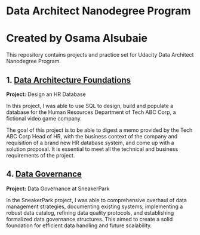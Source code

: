 # Data Architect Nanodegree Program

# Created by Osama Alsubaie

This repository contains projects and practice set for Udacity Data Architect Nanodegree Program.

## 1. <a href="https://github.com/alsubaie-os/Udacity-Data-Architect-Nanodegree-Repo/tree/0331a41c8c1a44d44ab2303d358bcf5ce38c9280/Project_1%20Designing%20an%20HR%20Database">Data Architecture Foundations</a>

**Project:** Design an HR Database

In this project, I was able to use SQL to design, build and populate a database for the Human Resources Department of Tech ABC Corp, a fictional video game company.

The goal of this project is to be able to digest a memo provided by the Tech ABC Corp Head of HR, with the business context of the company and requisition of a brand new HR database system, and come up with a solution proposal. It is essential to meet all the technical and business requirements of the project.


## 4. <a href="https://github.com/alsubaie-os/Udacity-Data-Architect-Nanodegree-Repo/tree/27f93ae9ce52b064baf65c771c02262b9999c0a9/Project_4%20Data%20Governance%20at%20SneakerPark%20">Data Governance</a>

**Project:** Data Governance at SneakerPark

In the SneakerPark project, I was able to comprehensive overhaul of data management strategies, documenting existing systems, implementing a robust data catalog, refining data quality protocols, and establishing formalized data governance structures. This aimed to create a solid foundation for efficient data handling and future scalability.